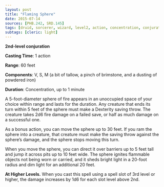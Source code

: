 ```yaml
---
layout: post
title: "Flaming Sphere"
date: 2015-07-14
sources: [PHB.242, SRD.145]
tags: [druid, sorcerer, wizard, level2, action, concentration, conjuration]
subtags: [cleric: light]
---
```


**2nd-level conjuration**

**Casting Time**: 1 action

**Range**: 60 feet

**Components**: V, S, M (a bit of tallow, a pinch of brimstone, and a dusting of powdered iron)

**Duration**: Concentration, up to 1 minute

A 5-foot-diameter sphere of fire appears in an unoccupied space of your choice within range and lasts for the duration. Any creature that ends its turn within 5 feet of the sphere must make a Dexterity saving throw. The creature takes 2d6 fire damage on a failed save, or half as much damage on a successful one.

As a bonus action, you can move the sphere up to 30 feet. If you ram the sphere into a creature, that creature must make the saving throw against the sphere’s damage, and the sphere stops moving this turn.

When you move the sphere, you can direct it over barriers up to 5 feet tall and jump it across pits up to 10 feet wide. The sphere ignites flammable objects not being worn or carried, and it sheds bright light in a 20-foot radius and dim light for an additional 20 feet.

**At Higher Levels.** When you cast this spell using a spell slot of 3rd level or higher, the damage increases by 1d6 for each slot level above 2nd.
